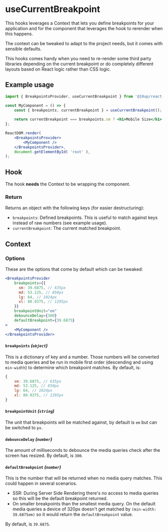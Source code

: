 # useCurrentBreakpoint

This hooks leverages a Context that lets you define breakpoints for your application and for the component that
leverages the hook to rerender when this happens.

The context can be tweaked to adapt to the project needs, but it comes with sensible defaults.

This hooks comes handy when you need to re-render some third party libraries depending on the current breakpoint or
do completely different layouts based on React logic rather than CSS logic.

## Example usage

```jsx
import { BreakpointsProvider, useCurrentBreakpoint } from '@10up/react-hooks';

const MyComponent = () => {
    const { breakpoints, currentBreakpoint } = useCurrentBreakpoint();
	
    return currentBreakpoint === breakpoints.sm ? <h1>Mobile Size</h1> : <h1>Other size</h1>;   
};

ReactDOM.render(
    <BreakpointsProvider>
        <MyComponent />
    </BreakpointsProvider>,
    document.getElementById( 'root' ),
);
```

## Hook

The hook **needs** the Context to be wrapping the component.

### Return

Returns an object with the following keys (for easier destructuring):

* `breakpoints`: Defined breakpoints. This is useful to match against keys instead of raw numbers (see example usage).
* `currentBreakpoint`: The current matched breakpoint.

## Context

### Options

These are the options that come by default which can be tweaked:

```jsx
<BreakpointsProvider
    breakpoints={{
      sm: 39.6875, // 635px
      md: 53.125, // 850px
      lg: 64, // 1024px
      xl: 80.9375, // 1295px
    }}
    breakpointUnit="em"
    debounceDelay={300}
    defaultBreakpoint={39.6875}
>
    <MyComponent />
</BreakpointsProvider>
```

#### `breakpoints` _(`object`)_

This is a dictionary of key and a number. Those numbers will be converted to media queries and be run in mobile first 
order (descending and using `min-width`) to determine which breakpoint matches. By default, is:

```js
{
    sm: 39.6875, // 635px
    md: 53.125, // 850px
    lg: 64, // 1024px
    xl: 80.9375, // 1295px
}
```

#### `breakpointUnit` _(`string`)_

The unit that breakpoints will be matched against, by default is `em` but can be switched to `px`.

#### `debounceDelay` _(`number`)_

The amount of milliseconds to debounce the media queries check after the screen has resized. By default, is `300`. 

#### `defaultBreakpoint` _(`number`)_

This is the number that will be returned when no media query matches. This could happen in several scenarios.

* SSR: During Server Side Rendering there's no access to media queries so this will be the default breakpoint returned.
* On smaller breakpoints than the smallest media query. On the default media queries a device of 320px doesn't get matched by `(min-width: 39.6875em)` so it would return the `defaultBreakpoint` value. 

By default, is `39.6875`.
